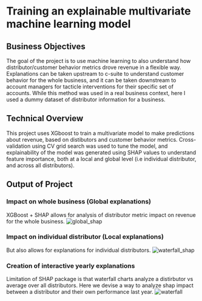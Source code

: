 # Training an explainable multivariate machine learning model

## Business Objectives
The goal of the project is to use machine learning to also understand how distributor/customer behavior metrics drove revenue in a flexible way. Explanations can be taken upstream to c-suite to understand customer behavior for the whole business, and it can be taken downstream to account managers for tacticle interventions for their specific set of accounts. While this method was used in a real business context, here I used a dummy dataset of distributor information for a business.

## Technical Overview
This project uses XGboost to train a multivariate model to make predictions about revenue, based on distibutors and customer behavior metrics. Cross-validation using CV grid search was used to tune the model, and explainability of the model was generated using SHAP values to understand feature importance, both at a local and global level (i.e individual distributor, and across all distributors). 

## Output of Project
### Impact on whole business (Global explanations)
XGBoost + SHAP allows for analysis of distributor metric impact on revenue for the whole business.
![global_shap](https://github.com/dkwik/business-revenue-analysis/assets/89932747/0aa53d08-0f6d-4fda-ad3d-f9c730427309)

### Impact on individual distributor (Local explanations)
But also allows for explanations for individual distributors.
![waterfall_shap](https://github.com/dkwik/business-revenue-analysis/assets/89932747/2785abd9-9cee-43b2-a2e2-b06fd7e92334)

### Creation of interactive yearly explanations
Limitation of SHAP package is that waterfall charts analyze a distirbutor vs average over all distributors. Here we devise a way to analyze shap impact between a distributor and their own performance last year.
![waterfall](https://github.com/dkwik/business-revenue-analysis/assets/89932747/3aed9a59-2998-41b3-83b9-e46bf40ffee6)
